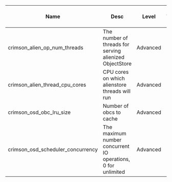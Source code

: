 | Name | Desc | Level | Type | non-Daemon Default | Daemon Default | Min | Max | Valid Values | verbatim | See also | Flags | Services | Validator | Long Desc | Tags |
| --- | --- | --- | --- | --- | --- | --- | --- | --- | --- | --- | --- | --- | --- | --- | --- |
| <span id="SP_crimson_alien_op_num_threads">crimson_alien_op_num_threads</span> |  The number of threads for serving alienized ObjectStore | Advanced | Uint | 6 |  |  |  |  |  |  | STARTUP |  |  |  |  |
| <span id="SP_crimson_alien_thread_cpu_cores">crimson_alien_thread_cpu_cores</span> |  CPU cores on which alienstore threads will run | Advanced | Str |  |  |  |  |  |  |  |  |  |  |  |  |
| <span id="SP_crimson_osd_obc_lru_size">crimson_osd_obc_lru_size</span> |  Number of obcs to cache | Advanced | Uint | 10 |  |  |  |  |  |  |  |  |  |  |  |
| <span id="SP_crimson_osd_scheduler_concurrency">crimson_osd_scheduler_concurrency</span> |  The maximum number concurrent IO operations, 0 for unlimited | Advanced | Uint | 0 |  |  |  |  |  |  |  |  |  |  |  |

